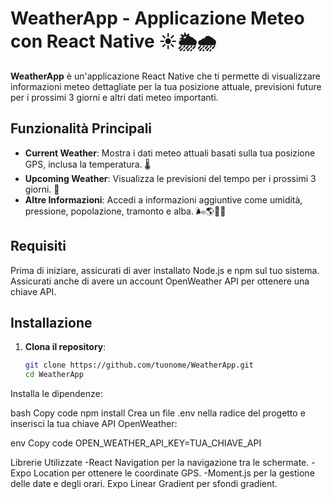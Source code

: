 # WeatherApp - Applicazione Meteo con React Native ☀️🌦️🌧️

**WeatherApp** è un'applicazione React Native che ti permette di visualizzare informazioni meteo dettagliate per la tua posizione attuale, previsioni future per i prossimi 3 giorni e altri dati meteo importanti.

## Funzionalità Principali

- **Current Weather**: Mostra i dati meteo attuali basati sulla tua posizione GPS, inclusa la temperatura. 🌡️
- **Upcoming Weather**: Visualizza le previsioni del tempo per i prossimi 3 giorni. 📅
- **Altre Informazioni**: Accedi a informazioni aggiuntive come umidità, pressione, popolazione, tramonto e alba. 🌬️🌎🌇🌆

## Requisiti

Prima di iniziare, assicurati di aver installato Node.js e npm sul tuo sistema. Assicurati anche di avere un account OpenWeather API per ottenere una chiave API.

## Installazione

1. **Clona il repository**:

   ```bash
   git clone https://github.com/tuonome/WeatherApp.git
   cd WeatherApp
   
Installa le dipendenze:

bash
Copy code
npm install
Crea un file .env nella radice del progetto e inserisci la tua chiave API OpenWeather:

env
Copy code
OPEN_WEATHER_API_KEY=TUA_CHIAVE_API

Librerie Utilizzate
-React Navigation per la navigazione tra le schermate.
-Expo Location per ottenere le coordinate GPS.
-Moment.js per la gestione delle date e degli orari.
Expo Linear Gradient per sfondi gradient.
